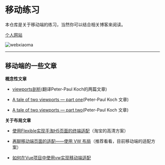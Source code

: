 
# 移动练习


本仓库是关于移动端的练习，当然你可以结合相关博客来阅读。

[个人网站](http://www.webxiaoma.com/phone/)

![webxiaoma](http://www.webxiaoma.com/img/manong.jpg)

--- 

## 移动端的一些文章


**概念性文章**

- [viewports剖析](http://www.w3cplus.com/css/viewports.html)(翻译Peter-Paul Koch的两篇文章)

- [A tale of two viewports — part one](https://www.quirksmode.org/mobile/viewports2.html)(Peter-Paul Koch 文章)
- [A tale of two viewports — part two](https://www.quirksmode.org/mobile/viewports2.html)(Peter-Paul Koch 文章)

**关于布局文章**

- [使用Flexible实现手淘H5页面的终端适配](https://github.com/amfe/article/issues/17)（淘宝的高清方案）

- [再聊移动端页面的适配——使用 VW 布局](https://www.w3cplus.com/css/vw-for-layout.html)（推荐看看，目前移动端的适配方案）

- [如何在Vue项目中使用vw实现移动端适配]()